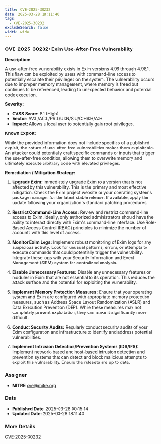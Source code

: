 ```yaml
---
title: CVE-2025-30232
date: 2025-03-28 18:11:40
tags:
  - CVE-2025-30232
excludeSearch: false
width: wide
---
```


### CVE-2025-30232: Exim Use-After-Free Vulnerability

**Description:**

A use-after-free vulnerability exists in Exim versions 4.96 through 4.98.1. This flaw can be exploited by users with command-line access to potentially escalate their privileges on the system. The vulnerability occurs due to improper memory management, where memory is freed but continues to be referenced, leading to unexpected behavior and potential code execution.

**Severity:**

*   **CVSS Score:** 8.1 (High)
*   **Vector:** AV:L/AC:L/PR:L/UI:N/S:U/C:H/I:H/A:H
*   **Impact:** Allows a local user to potentially gain root privileges.

**Known Exploit:**

While the provided information does not include specifics of a published exploit, the nature of use-after-free vulnerabilities makes them exploitable.  An attacker could potentially craft specific commands or inputs that trigger the use-after-free condition, allowing them to overwrite memory and ultimately execute arbitrary code with elevated privileges.

**Remediation / Mitigation Strategy:**

1.  **Upgrade Exim:** Immediately upgrade Exim to a version that is not affected by this vulnerability. This is the primary and most effective mitigation.  Check the Exim project website or your operating system's package manager for the latest stable release.  If available, apply the update following your organization's standard patching procedures.

2.  **Restrict Command-Line Access:**  Review and restrict command-line access to Exim.  Ideally, only authorized administrators should have the ability to interact directly with Exim's command-line interface.  Use Role-Based Access Control (RBAC) principles to minimize the number of accounts with this level of access.

3.  **Monitor Exim Logs:** Implement robust monitoring of Exim logs for any suspicious activity. Look for unusual patterns, errors, or attempts to execute commands that could potentially trigger the vulnerability.  Integrate these logs with your Security Information and Event Management (SIEM) system for centralized analysis.

4.  **Disable Unnecessary Features:** Disable any unnecessary features or modules in Exim that are not essential to its operation. This reduces the attack surface and the potential for exploiting the vulnerability.

5.  **Implement Memory Protection Measures:** Ensure that your operating system and Exim are configured with appropriate memory protection measures, such as Address Space Layout Randomization (ASLR) and Data Execution Prevention (DEP).  While these measures may not completely prevent exploitation, they can make it significantly more difficult.

6.  **Conduct Security Audits:** Regularly conduct security audits of your Exim configuration and infrastructure to identify and address potential vulnerabilities.

7.  **Implement Intrusion Detection/Prevention Systems (IDS/IPS):** Implement network-based and host-based intrusion detection and prevention systems that can detect and block malicious attempts to exploit this vulnerability. Ensure the rulesets are up to date.

### Assigner
- **MITRE** <cve@mitre.org>

### Date
- **Published Date**: 2025-03-28 00:15:14
- **Updated Date**: 2025-03-28 18:11:40

### More Details
[CVE-2025-30232](https://www.cvedetails.com/cve/CVE-2025-30232)